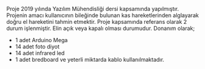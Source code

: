 Proje 2019 yılında Yazılım Mühendisliği dersi kapsamında yapılmıştır. Projenin amacı kullanıcının bileğinde bulunan kas hareketlerinden alglayarak doğru el hareketini tahmin etmektir. Proje kapsamında referans olarak 2 durum işlenmiştir. Elin açık veya kapalı olması durumudur. 
Donanım olarak;
- 1 adet Arduino Mega
- 14 adet foto diyot
- 14 adet infrared led
- 1 adet bredboard ve yeterli miktarda kablo kullanılmaktadır.

